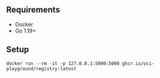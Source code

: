 ## Requirements

- Docker
- Go 1.19+

## Setup
```
docker run --rm -it -p 127.0.0.1:5000:5000 ghcr.io/oci-playground/registry:latest
```